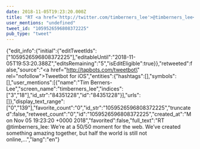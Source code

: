 ```yaml
---
date: 2018-11-05T19:23:20.000Z
title: "RT <a href='http://twitter.com/timberners_lee'>@timberners_lee</a>: We’re at a 50/50 moment for the web. We’ve created something amazing together, but half the world is still not online,…″"
user_mentions: "undefined"
tweet_id: "1059526596808372225"
pub_type: "tweet"
---
```

{"edit_info":{"initial":{"editTweetIds":["1059526596808372225"],"editableUntil":"2018-11-05T19:53:20.388Z","editsRemaining":"5","isEditEligible":true}},"retweeted":false,"source":"<a href=\"http://tapbots.com/tweetbot\" rel=\"nofollow\">Tweetbot for iΟS</a>","entities":{"hashtags":[],"symbols":[],"user_mentions":[{"name":"Tim Berners-Lee","screen_name":"timberners_lee","indices":["3","18"],"id_str":"84351228","id":"84351228"}],"urls":[]},"display_text_range":["0","139"],"favorite_count":"0","id_str":"1059526596808372225","truncated":false,"retweet_count":"0","id":"1059526596808372225","created_at":"Mon Nov 05 19:23:20 +0000 2018","favorited":false,"full_text":"RT @timberners_lee: We’re at a 50/50 moment for the web. We’ve created something amazing together, but half the world is still not online,…","lang":"en"}
